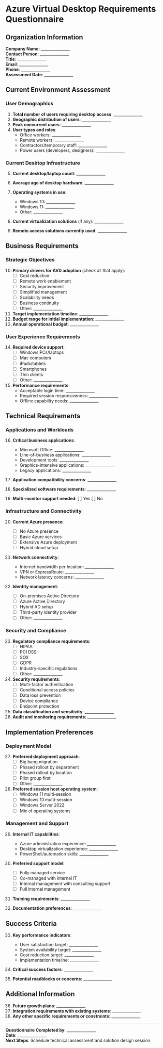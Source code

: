 # Azure Virtual Desktop Requirements Questionnaire

## Organization Information
**Company Name**: _______________  
**Contact Person**: _______________  
**Title**: _______________  
**Email**: _______________  
**Phone**: _______________  
**Assessment Date**: _______________

## Current Environment Assessment

### User Demographics
1. **Total number of users requiring desktop access**: _______________
2. **Geographic distribution of users**: _______________
3. **Peak concurrent users**: _______________
4. **User types and roles**:
   - Office workers: _______________
   - Remote workers: _______________
   - Contractors/temporary staff: _______________
   - Power users (developers, designers): _______________

### Current Desktop Infrastructure
5. **Current desktop/laptop count**: _______________
6. **Average age of desktop hardware**: _______________
7. **Operating systems in use**:
   - Windows 10: _______________
   - Windows 11: _______________
   - Other: _______________

8. **Current virtualization solutions** (if any): _______________
9. **Remote access solutions currently used**: _______________

## Business Requirements

### Strategic Objectives
10. **Primary drivers for AVD adoption** (check all that apply):
    - [ ] Cost reduction
    - [ ] Remote work enablement
    - [ ] Security improvement
    - [ ] Simplified management
    - [ ] Scalability needs
    - [ ] Business continuity
    - [ ] Other: _______________

11. **Target implementation timeline**: _______________
12. **Budget range for initial implementation**: _______________
13. **Annual operational budget**: _______________

### User Experience Requirements
14. **Required device support**:
    - [ ] Windows PCs/laptops
    - [ ] Mac computers
    - [ ] iPads/tablets
    - [ ] Smartphones
    - [ ] Thin clients
    - [ ] Other: _______________

15. **Performance requirements**:
    - Acceptable login time: _______________
    - Required session responsiveness: _______________
    - Offline capability needs: _______________

## Technical Requirements

### Applications and Workloads
16. **Critical business applications**:
    - Microsoft Office: _______________
    - Line-of-business applications: _______________
    - Development tools: _______________
    - Graphics-intensive applications: _______________
    - Legacy applications: _______________

17. **Application compatibility concerns**: _______________
18. **Specialized software requirements**: _______________
19. **Multi-monitor support needed**: [ ] Yes [ ] No

### Infrastructure and Connectivity
20. **Current Azure presence**:
    - [ ] No Azure presence
    - [ ] Basic Azure services
    - [ ] Extensive Azure deployment
    - [ ] Hybrid cloud setup

21. **Network connectivity**:
    - Internet bandwidth per location: _______________
    - VPN or ExpressRoute: _______________
    - Network latency concerns: _______________

22. **Identity management**:
    - [ ] On-premises Active Directory
    - [ ] Azure Active Directory
    - [ ] Hybrid AD setup
    - [ ] Third-party identity provider
    - [ ] Other: _______________

### Security and Compliance
23. **Regulatory compliance requirements**:
    - [ ] HIPAA
    - [ ] PCI DSS
    - [ ] SOX
    - [ ] GDPR
    - [ ] Industry-specific regulations
    - [ ] Other: _______________

24. **Security requirements**:
    - [ ] Multi-factor authentication
    - [ ] Conditional access policies
    - [ ] Data loss prevention
    - [ ] Device compliance
    - [ ] Endpoint protection

25. **Data classification and sensitivity**: _______________
26. **Audit and monitoring requirements**: _______________

## Implementation Preferences

### Deployment Model
27. **Preferred deployment approach**:
    - [ ] Big bang migration
    - [ ] Phased rollout by department
    - [ ] Phased rollout by location
    - [ ] Pilot group first
    - [ ] Other: _______________

28. **Preferred session host operating system**:
    - [ ] Windows 11 multi-session
    - [ ] Windows 10 multi-session
    - [ ] Windows Server 2022
    - [ ] Mix of operating systems

### Management and Support
29. **Internal IT capabilities**:
    - Azure administration experience: _______________
    - Desktop virtualization experience: _______________
    - PowerShell/automation skills: _______________

30. **Preferred support model**:
    - [ ] Fully managed service
    - [ ] Co-managed with internal IT
    - [ ] Internal management with consulting support
    - [ ] Full internal management

31. **Training requirements**: _______________
32. **Documentation preferences**: _______________

## Success Criteria

33. **Key performance indicators**:
    - User satisfaction target: _______________
    - System availability target: _______________
    - Cost reduction target: _______________
    - Implementation timeline: _______________

34. **Critical success factors**: _______________
35. **Potential roadblocks or concerns**: _______________

## Additional Information
36. **Future growth plans**: _______________
37. **Integration requirements with existing systems**: _______________
38. **Any other specific requirements or constraints**: _______________

---
**Questionnaire Completed by**: _______________  
**Date**: _______________  
**Next Steps**: Schedule technical assessment and solution design session
